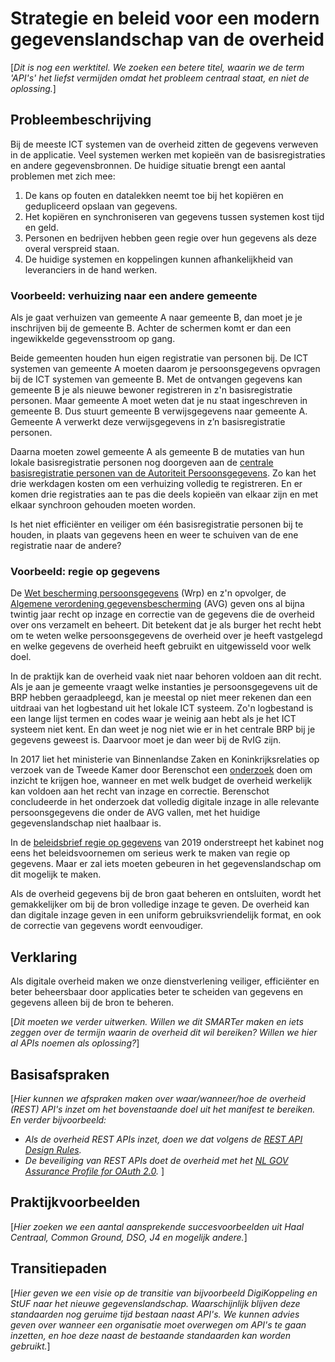 # Strategie en beleid voor een modern gegevenslandschap van de overheid
[*Dit is nog een werktitel. We zoeken een betere titel, waarin we de term 'API's' het liefst vermijden omdat het probleem
centraal staat, en niet de oplossing.*]

## Probleembeschrijving
Bij de meeste ICT systemen van de overheid zitten de gegevens verweven in de applicatie. Veel systemen werken met kopieën van de 
basisregistraties en andere gegevensbronnen. De huidige situatie brengt een aantal problemen met zich mee:
1. De kans op fouten en datalekken neemt toe bij het kopiëren en gedupliceerd opslaan van gegevens.
2. Het kopiëren en synchroniseren van gegevens tussen systemen kost tijd en geld.
3. Personen en bedrijven hebben geen regie over hun gegevens als deze overal verspreid staan.
4. De huidige systemen en koppelingen kunnen afhankelijkheid van leveranciers in de hand werken.

### Voorbeeld: verhuizing naar een andere gemeente
Als je gaat verhuizen van gemeente A naar gemeente B, dan moet je je inschrijven bij de gemeente B. Achter de schermen 
komt er dan een ingewikkelde gegevensstroom op gang.

Beide gemeenten houden hun eigen registratie van personen bij. De ICT systemen van gemeente A moeten daarom je persoonsgegevens 
opvragen bij de ICT systemen van gemeente B. Met de ontvangen gegevens kan gemeente B je als nieuwe bewoner registreren in z'n 
basisregistratie personen. Maar gemeente A moet weten dat je nu staat ingeschreven in gemeente B. Dus stuurt gemeente B verwijsgegevens 
naar gemeente A. Gemeente A verwerkt deze verwijsgegevens in z’n basisregistratie personen.

Daarna moeten zowel gemeente A als gemeente B de mutaties van hun lokale basisregistratie personen nog doorgeven aan de 
[centrale basisregistratie personen van de Autoriteit Persoonsgegevens](https://www.autoriteitpersoonsgegevens.nl/nl/onderwerpen/gemeente/basisregistratie-personen-brp?qa=brp). Zo kan het drie werkdagen kosten om een verhuizing volledig te registreren. En er komen drie registraties aan te pas die deels kopieën van elkaar zijn en met elkaar synchroon gehouden moeten worden.

Is het niet efficiënter en veiliger om één basisregistratie personen bij te houden, in plaats van gegevens heen en weer te 
schuiven van de ene registratie naar de andere?

### Voorbeeld: regie op gegevens

De [Wet bescherming persoonsgegevens](https://wetten.overheid.nl/BWBR0011468/2018-05-01) (Wrp) en z'n opvolger, de [Algemene verordening gegevensbescherming](https://eur-lex.europa.eu/legal-content/NL/TXT/HTML/?uri=CELEX:32016R0679&from=NL) (AVG) geven ons al bijna twintig jaar recht op inzage en correctie van de gegevens die de overheid over ons verzamelt en beheert. Dit betekent dat je als burger het recht hebt om te weten welke persoonsgegevens de overheid over je heeft vastgelegd en welke gegevens de overheid heeft gebruikt en uitgewisseld voor welk doel.

In de praktijk kan de overheid vaak niet naar behoren voldoen aan dit recht. Als je aan je gemeente vraagt welke instanties je persoonsgegevens uit de BRP hebben geraadpleegd, kan je meestal op niet meer rekenen dan een uitdraai van het logbestand uit het lokale ICT systeem. Zo'n logbestand is een lange lijst termen en codes waar je weinig aan hebt als je het ICT systeem niet kent. En dan weet je nog niet wie er in het centrale BRP bij je gegevens geweest is. Daarvoor moet je dan weer bij de RvIG zijn.

In 2017 liet het ministerie van Binnenlandse Zaken en Koninkrijksrelaties op verzoek van de Tweede Kamer door Berenschot een [onderzoek](https://zoek.officielebekendmakingen.nl/blg-817465.pdf) doen om inzicht te krijgen hoe, wanneer en met welk budget de overheid werkelijk kan voldoen aan het recht van inzage en correctie. Berenschot concludeerde in het onderzoek dat volledig digitale inzage in alle relevante persoonsgegevens die onder de AVG vallen, met het huidige gegevenslandschap niet haalbaar is.

In de [beleidsbrief regie op gegevens](https://www.rijksoverheid.nl/documenten/brieven/2019/07/11/beleidsbrief-regie-op-gegevens-nadere-uitwerking) van 2019 onderstreept het kabinet nog eens het beleidsvoornemen om serieus werk te maken van regie op gegevens. Maar er zal iets moeten gebeuren in het gegevenslandschap om dit mogelijk te maken.

Als de overheid gegevens bij de bron gaat beheren en ontsluiten, wordt het gemakkelijker om bij de bron volledige inzage te geven. De overheid kan dan digitale inzage geven in een uniform gebruiksvriendelijk format, en ook de correctie van gegevens wordt eenvoudiger.

## Verklaring
Als digitale overheid maken we onze dienstverlening veiliger, efficiënter en beter beheersbaar door applicaties beter te 
scheiden van gegevens en gegevens alleen bij de bron te beheren.

[*Dit moeten we verder uitwerken. Willen we dit SMARTer maken en iets zeggen over de termijn waarin de overheid dit wil 
bereiken? Willen we hier al APIs noemen als oplossing?*]

## Basisafspraken
[*Hier kunnen we afspraken maken over waar/wanneer/hoe de overheid (REST) API's inzet om het bovenstaande doel uit het 
manifest te bereiken. En verder bijvoorbeeld:*
 - *Als de overheid REST APIs inzet, doen we dat volgens de [REST API Design Rules](https://docs.geostandaarden.nl/api/API-Designrules/).*
  - *De beveiliging van REST APIs doet de overheid met het [NL GOV Assurance Profile for OAuth 2.0](https://docs.geostandaarden.nl/api/oauth/).*
  ]

## Praktijkvoorbeelden
[*Hier zoeken we een aantal aansprekende succesvoorbeelden uit Haal Centraal, Common Ground, DSO, J4 en mogelijk andere.*]

## Transitiepaden
[*Hier geven we een visie op de transitie van bijvoorbeeld DigiKoppeling en StUF naar het nieuwe gegevenslandschap. 
Waarschijnlijk blijven deze standaarden nog geruime tijd bestaan naast API's. We kunnen advies geven over wanneer een organisatie 
moet overwegen om API's te gaan inzetten, en hoe deze naast de bestaande standaarden kan worden gebruikt.*]
